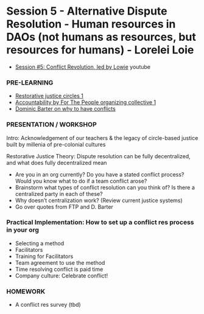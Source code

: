 # Session 5 - Alternative Dispute Resolution - Human resources in DAOs (not humans as resources, but resources for humans) - Lorelei Loie

* [Session #5: Conflict Revolution, led by Lowie](https://www.youtube.com/watch?v=CdyyLDHcoBQ&list=PLusWL9gf0FIR0H9kyss3Dotwx7Mjr2p_h&index=5) youtube

### PRE-LEARNING

- [Restorative justice circles 1](https://oscr.umich.edu/article/restorative-justice-circles)
- [Accountability by For The People organizing collective 1](https://forthepeople.earth/accountability/)
- [Dominic Barter on why to have conflicts](https://www.youtube.com/watch?v=xhi8sxCPkvo&ab_channel=NonviolentCommunicationNVC)

### PRESENTATION / WORKSHOP

Intro: Acknowledgement of our teachers & the legacy of circle-based justice built by millenia of pre-colonial cultures

Restorative Justice Theory: Dispute resolution can be fully decentralized, and what does fully decentralized mean

- Are you in an org currently? Do you have a stated conflict process? Would you know what to do if a team conflict arose?
- Brainstorm what types of conflict resolution can you think of? Is there a centralized party in each of these?
- Why doesn’t centralization work? (Review current justice systems)
- Go over quotes from FTP and D. Barter

### Practical Implementation: How to set up a conflict res process in your org

- Selecting a method
- Facilitators
- Training for Facilitators
- Team agreement to use the method
- Time resolving conflict is paid time
- Company culture: Celebrate conflict!

### HOMEWORK

- A conflict res survey (tbd)

